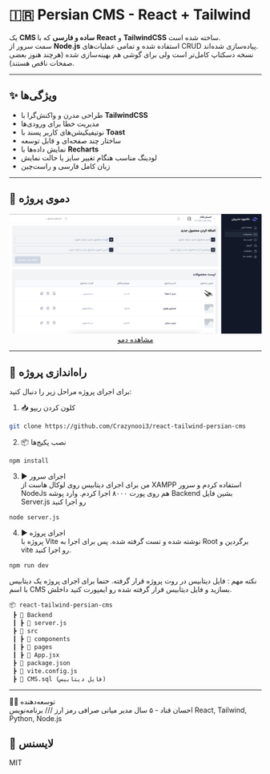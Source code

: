 # 🇮🇷 Persian CMS - React + Tailwind

یک **CMS ساده و فارسی** که با **React** و **TailwindCSS** ساخته شده است.  
سمت سرور از **Node.js** استفاده شده و تمامی عملیات‌های CRUD پیاده‌سازی شده‌اند.  
نسخه دسکتاپ کامل‌تر است ولی برای گوشی هم بهینه‌سازی شده (هرچند هنوز بعضی صفحات ناقص هستند).

---

## ✨ ویژگی‌ها

- طراحی مدرن و واکنش‌گرا با **TailwindCSS**
- مدیریت خطا برای ورودی‌ها
- نوتیفیکیشن‌های کاربر پسند با **Toast**
- ساختار چند صفحه‌ای و قابل توسعه
- نمایش داده‌ها با **Recharts**
- لودینگ مناسب هنگام تغییر سایز یا حالت نمایش
- زبان کامل فارسی و راست‌چین

---

## 📸 دموی پروژه

<div align="center">
<img src="https://github.com/Crazynooi3/react-tailwind-persian-cms/blob/main/public/images/DemoImage.png" alt="Persian CMS Demo" width="600">
</div>

<div align='center'>
     <a href="https://react-tailwind-persian-3uy68fv4i-crazynooi3s-projects.vercel.app"> مشاهده دمو </a>
</div>



---

## 🚀 راه‌اندازی پروژه  

برای اجرای پروژه مراحل زیر را دنبال کنید:

1. 📥 کلون کردن ریپو

```bash
git clone https://github.com/Crazynooi3/react-tailwind-persian-cms
```

2. 📦 نصب پکیج‌ها

```bash
npm install
```

3. ▶️ اجرای سرور  
   من برای اجرای دیتابیس روی لوکال هاست از XAMPP استفاده کردم و سرور NodeJs هم روی پورت ۸۰۰۰ اجرا کردم. وارد پوشه Backend بشین فایل Server.js رو اجرا کنید

```bash
node server.js
```
4. ▶️ اجرای پروژه  
   پروژه با Vite نوشته شده و تست گرفته شده. پس برای اجرا به Root برگردین و vite رو اجرا کنید.
   
```bash
npm run dev
```

نکته مهم : فایل دیتابیس در روت پروژه قرار گرفته. حتما برای اجرای پروژه یک دیتابیس با اسم CMS بسازید و فایل دیتابیس قرار گرفته شده رو ایمپورت کنید داخلش.


```pgsql
📦 react-tailwind-persian-cms
 ┣ 📂 Backend
 ┃ ┣ 📜 server.js
 ┣ 📂 src
 ┃ ┣ 📂 components
 ┃ ┣ 📂 pages
 ┃ ┣ 📜 App.jsx
 ┣ 📜 package.json
 ┣ 📜 vite.config.js
 ┣ 📜 CMS.sql (فایل دیتابیس)
```


---
👨‍💻 توسعه‌دهنده  
احسان قناد - ۵ سال مدیر میانی صرافی رمز ارز /// برنامه‌نویس React, Tailwind, Python, Node.js

## 📜 لایسنس

MIT


